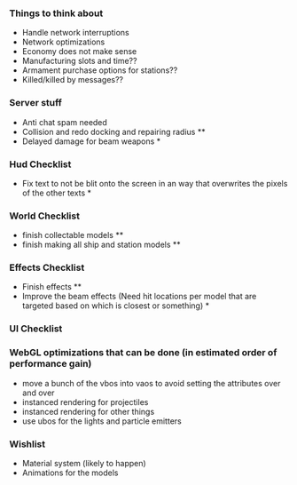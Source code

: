 ### Things to think about

- Handle network interruptions
- Network optimizations
- Economy does not make sense
- Manufacturing slots and time??
- Armament purchase options for stations??
- Killed/killed by messages??

### Server stuff

- Anti chat spam needed
- Collision and redo docking and repairing radius **
- Delayed damage for beam weapons *

### Hud Checklist

- Fix text to not be blit onto the screen in an way that overwrites the pixels of the other texts *

### World Checklist

- finish collectable models **
- finish making all ship and station models **

### Effects Checklist

- Finish effects **
- Improve the beam effects (Need hit locations per model that are targeted based on which is closest or something) *

### UI Checklist

### WebGL optimizations that can be done (in estimated order of performance gain)

- move a bunch of the vbos into vaos to avoid setting the attributes over and over
- instanced rendering for projectiles
- instanced rendering for other things
- use ubos for the lights and particle emitters

### Wishlist

- Material system (likely to happen)
- Animations for the models

